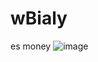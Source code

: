 # wBialy
es money
![image]([http://url/to/img.png](https://media.discordapp.net/attachments/1186047709581418598/1186047726337675378/image.png?ex=6591d405&is=657f5f05&hm=bc9ff85fddb25b9cda0cfaa8c81e00ce961bf617d89976818166046290e680ea&=&format=webp&quality=lossless)https://media.discordapp.net/attachments/1186047709581418598/1186047726337675378/image.png?ex=6591d405&is=657f5f05&hm=bc9ff85fddb25b9cda0cfaa8c81e00ce961bf617d89976818166046290e680ea&=&format=webp&quality=lossless)
